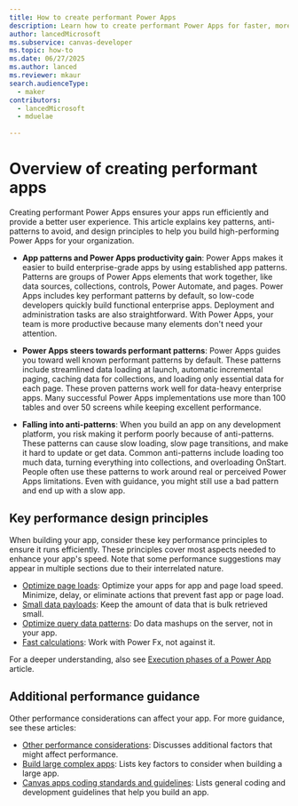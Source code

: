 ```yaml
---
title: How to create performant Power Apps
description: Learn how to create performant Power Apps for faster, more efficient apps. Discover key principles and tips to optimize your app's performance.
author: lancedMicrosoft
ms.subservice: canvas-developer
ms.topic: how-to
ms.date: 06/27/2025
ms.author: lanced
ms.reviewer: mkaur
search.audienceType:
  - maker
contributors:
  - lancedMicrosoft
  - mduelae
  
---
```


# Overview of creating performant apps

Creating performant Power Apps ensures your apps run efficiently and provide a better user experience. This article explains key patterns, anti-patterns to avoid, and design principles to help you build high-performing Power Apps for your organization.

- **App patterns and Power Apps productivity gain**: Power Apps makes it easier to build enterprise-grade apps by using established app patterns. Patterns are groups of Power Apps elements that work together, like data sources, collections, controls, Power Automate, and pages. Power Apps includes key performant patterns by default, so low-code developers quickly build functional enterprise apps. Deployment and administration tasks are also straightforward. With Power Apps, your team is more productive because many elements don't need your attention.

- **Power Apps steers towards performant patterns**: Power Apps guides you toward well known performant patterns by default. These patterns include streamlined data loading at launch, automatic incremental paging, caching data for collections, and loading only essential data for each page. These proven patterns work well for data-heavy enterprise apps. Many successful Power Apps implementations use more than 100 tables and over 50 screens while keeping excellent performance.

- **Falling into anti-patterns**: When you build an app on any development platform, you risk making it perform poorly because of anti-patterns. These patterns can cause slow loading, slow page transitions, and make it hard to update or get data. Common anti-patterns include loading too much data, turning everything into collections, and overloading OnStart. People often use these patterns to work around real or perceived Power Apps limitations. Even with guidance, you might still use a bad pattern and end up with a slow app.

## Key performance design principles

When building your app, consider these key performance principles to ensure it runs efficiently. These principles cover most aspects needed to enhance your app's speed. Note that some performance suggestions may appear in multiple sections due to their interrelated nature. 

- [Optimize page loads](fast-app-page-load.md): Optimize your apps for app and page load speed. Minimize, delay, or eliminate actions that prevent fast app or page load.
- [Small data payloads](small-data-payloads.md): Keep the amount of data that is bulk retrieved small.
- [Optimize query data patterns](optimized-query-data-patterns.md): Do data mashups on the server, not in your app.  
- [Fast calculations](efficient-calculations.md): Work with Power Fx, not against it.

For a deeper understanding, also see [Execution phases of a Power App](execution-phases-data-flow.md) article.

## Additional performance guidance

Other performance considerations can affect your app. For more guidance, see these articles:

 * [Other performance considerations](app-performance-considerations.md): Discusses additional factors that might affect performance.
 * [Build large complex apps](working-with-large-apps.md): Lists key factors to consider when building a large app.
 * [Canvas apps coding standards and guidelines](https://www.microsoft.com/en-us/power-platform/blog/wp-content/uploads/2024/06/PowerApps-canvas-app-coding-standards-and-guidelines.pdf): Lists general coding and development guidelines that help you build an app.
